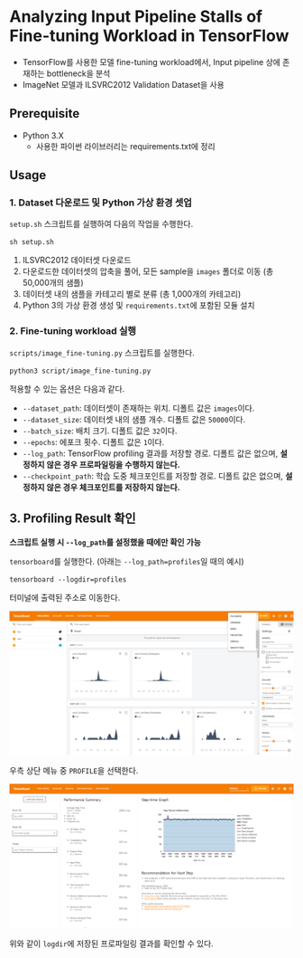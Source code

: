 # Analyzing Input Pipeline Stalls of Fine-tuning Workload in TensorFlow
* TensorFlow를 사용한 모델 fine-tuning workload에서, Input pipeline 상에 존재하는 bottleneck을 분석
* ImageNet 모델과 ILSVRC2012 Validation Dataset을 사용

## Prerequisite
* Python 3.X
  * 사용한 파이썬 라이브러리는 requirements.txt에 정리

## Usage
### 1. Dataset 다운로드 및 Python 가상 환경 셋업
`setup.sh` 스크립트를 실행하여 다음의 작업을 수행한다.

```shell
sh setup.sh
```

1. ILSVRC2012 데이터셋 다운로드
2. 다운로드한 데이터셋의 압축을 풀어, 모든 sample을 `images` 폴더로 이동 (총 50,000개의 샘플)
3. 데이터셋 내의 샘플을 카테고리 별로 분류 (총 1,000개의 카테고리)
4. Python 3의 가상 환경 생성 및 `requirements.txt`에 포함된 모듈 설치

### 2. Fine-tuning workload 실행
`scripts/image_fine-tuning.py` 스크립트를 실행한다.

```shell
python3 script/image_fine-tuning.py
```

적용할 수 있는 옵션은 다음과 같다.
* `--dataset_path`: 데이터셋이 존재하는 위치. 디폴트 값은 `images`이다.
* `--dataset_size`: 데이터셋 내의 샘플 개수. 디폴트 값은 `50000`이다.
* `--batch_size`: 배치 크기. 디폴트 값은 `32`이다.
* `--epochs`: 에포크 횟수. 디폴트 값은 `1`이다.
* `--log_path`: TensorFlow profiling 결과를 저장할 경로. 디폴트 값은 없으며, **설정하지 않은 경우 프로파일링을 수행하지 않는다.**
* `--checkpoint_path`: 학습 도중 체크포인트를 저장할 경로. 디폴트 값은 없으며, **설정하지 않은 경우 체크포인트를 저장하지 않는다.**

## 3. Profiling Result 확인
**스크립트 실행 시 `--log_path`를 설정했을 때에만 확인 가능**  

`tensorboard`를 실행한다. (아래는 `--log_path=profiles`일  때의 예시)
```shell
tensorboard --logdir=profiles
```

터미널에 출력된 주소로 이동한다.

![screenshot_tensorboard-main](tensorboard_main.png)

우측 상단 메뉴 중 `PROFILE`을 선택한다.

![screenshot_tensorboard-profile](tensorboard_profile.png)

위와 같이 `logdir`에 저장된 프로파일링 결과를 확인할 수 있다.

